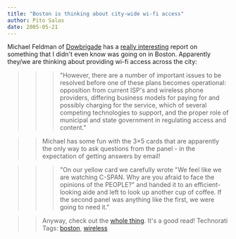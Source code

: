 ```yaml
---
title: "Boston is thinking about city-wide wi-fi access"
author: Pito Salas
date: 2005-05-21
---
```




Michael Feldman of [Dowbrigade](<http://blogs.law.harvard.edu/dowbrigade/>)
has a [really
interesting](<http://blogs.law.harvard.edu/dowbrigade/2005/05/20#a5155>)
report on something that I didn't even know was going on in Boston. Apparently
they/we are thinking about providing wi-fi access across the city:

>>

>>> "However, there are a number of important issues to be resolved before one
of these plans becomes operational: opposition from current ISP's and wireless
phone providers, differing business models for paying for and possibly
charging for the service, which of several competing technologies to support,
and the proper role of municipal and state government in regulating access and
content."

>>

>> Michael has some fun with the 3×5 cards that are apparently the only way to
ask questions from the panel - in the expectation of getting answers by email!

>>

>>> "On our yellow card we carefully wrote "We feel like we are watching
C-SPAN. Why are you afraid to face the opinions of the PEOPLE?" and handed it
to an efficient-looking aide and left to look up another cup of coffee. If the
second panel was anything like the first, we were going to need it."

>>

>> Anyway, check out the [whole
thing](<http://blogs.law.harvard.edu/dowbrigade/2005/05/20%23a5155>). It's a
good read! Technorati Tags: [boston](<http://technorati.com/tag/boston>),
[wireless](<http://technorati.com/tag/wireless>)


